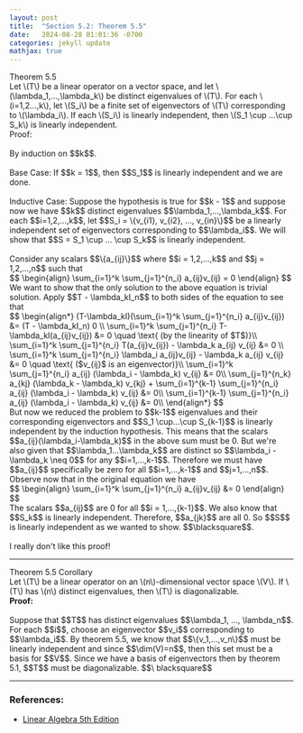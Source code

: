 ```yaml
---
layout: post
title:  "Section 5.2: Theorem 5.5"
date:   2024-08-28 01:01:36 -0700
categories: jekyll update
mathjax: true
---
```

<div class="purdiv">
Theorem 5.5
</div>
<div class="purbdiv">
Let \(T\) be a linear operator on a vector space, and let \(\lambda_1,...,\lambda_k\) be distinct eigenvalues of \(T\). For each \(i=1,2...,k\), let \(S_i\) be a finite set of eigenvectors of \(T\) corresponding to \(\lambda_i\). If each \(S_i\) is linearly independent, then \(S_1 \cup ...\cup S_k\) is linearly independent.
</div>
Proof:
<br>
<br>
By induction on $$k$$. 
<br>
<br>
Base Case: If $$k = 1$$, then $$S_1$$ is linearly independent and we are done.
<br>
<br>
Inductive Case: Suppose the hypothesis is true for $$k - 1$$ and suppose now we have $$k$$ distinct eigenvalues $$\lambda_1,...,\lambda_k$$. For each $$i=1,2,...,k$$, let $$S_i = \{v_{i1}, v_{i2}, ..., v_{in}\}$$ be a linearly independent set of eigenvectors corresponding to $$\lambda_i$$. We will show that $$S = S_1 \cup ... \cup S_k$$ is linearly independent.
<br>
<br> 
Consider any scalars $$\{a_{ij}\}$$ where $$i = 1,2,...,k$$ and $$j = 1,2,...,n$$ such that
<div>
	$$
	\begin{align}
	\sum_{i=1}^k \sum_{j=1}^{n_i} a_{ij}v_{ij} = 0
	\end{align}
	$$
</div>
We want to show that the only solution to the above equation is trivial solution. Apply $$T - \lambda_kI_n$$ to both sides of the equation to see that
<div>
	$$
	\begin{align*}
	(T-\lambda_kI)(\sum_{i=1}^k \sum_{j=1}^{n_i} a_{ij}v_{ij}) &= (T - \lambda_kI_n) 0 \\
	\sum_{i=1}^k \sum_{j=1}^{n_i} T-\lambda_kI(a_{ij}v_{ij}) &= 0 \quad \text{ (by the linearity of $T$)}\\
	\sum_{i=1}^k \sum_{j=1}^{n_i} T(a_{ij}v_{ij}) - \lambda_k a_{ij} v_{ij} &= 0 \\
	\sum_{i=1}^k \sum_{j=1}^{n_i} \lambda_i a_{ij}v_{ij} - \lambda_k a_{ij} v_{ij} &= 0 \quad \text{ ($v_{ij}$ is an eigenvector)}\\
	\sum_{i=1}^k \sum_{j=1}^{n_i} a_{ij} (\lambda_i - \lambda_k) v_{ij} &= 0\\
	\sum_{j=1}^{n_k} a_{kj} (\lambda_k - \lambda_k) v_{kj} + \sum_{i=1}^{k-1} \sum_{j=1}^{n_i} a_{ij} (\lambda_i - \lambda_k) v_{ij} &= 0\\
	\sum_{i=1}^{k-1} \sum_{j=1}^{n_i} a_{ij} (\lambda_i - \lambda_k) v_{ij} &= 0\\
	\end{align*}
	$$
</div>
But now we reduced the problem to $$k-1$$ eigenvalues and their corresponding eigenvectors and $$S_1 \cup...\cup S_{k-1}$$ is linearly independent by the induction hypothesis. This means  that the scalars $$a_{ij}(\lambda_i-\lambda_k)$$ in the above sum must be 0. But we're also given that $$\lambda_1...\lambda_k$$ are distinct so $$\lambda_i - \lambda_k \neq 0$$ for any $$i=1,...,k-1$$. Therefore we must have $$a_{ij}$$ specifically be zero for all $$i=1,...,k-1$$ and $$j=1,...,n$$. Observe now that in the original equation we have
<div>
	$$
	\begin{align}
	\sum_{i=1}^k \sum_{j=1}^{n_i} a_{ij}v_{ij} &= 0
	\end{align}
	$$
</div>
The scalars $$a_{ij}$$ are 0 for all $$i = 1,...,{k-1}$$. We also know that $$S_k$$ is linearly independent. Therefore, $$a_{jk}$$ are all 0. So $$S$$ is linearly independent as we wanted to show. $$\blacksquare$$. 
<br>
<br>
I really don't like this proof!
<hr>

<!------------------------------------------------------------------------------------>
<div class="purdiv">
Theorem 5.5 Corollary
</div>
<div class="purbdiv">
Let \(T\) be a linear operator on an \(n\)-dimensional vector space \(V\). If \(T\) has \(n\) distinct eigenvalues, then \(T\) is diagonalizable.
</div>
<b>Proof:</b>
<br>
<br>
Suppose that $$T$$ has distinct eigenvalues $$\lambda_1, ..., \lambda_n$$. For each $$i$$, choose an eigenvector $$v_i$$ corresponding to $$\lambda_i$$. By theorem 5.5, we know that $$\{v_1,...,v_n\}$$ must be linearly independent and since $$\dim(V)=n$$, then this set must be a basis for $$V$$. Since we have a basis of eigenvectors then by theorem 5.1, $$T$$ must be diagonalizable. $$\ blacksquare$$
<hr>

<!------------------------------------------------------------------------------------>
<h3>References:</h3>
<ul>
<li><a href="https://www.amazon.com/Linear-Algebra-5th-Stephen-Friedberg/dp/0134860241/ref=tmm_hrd_swatch_0?_encoding=UTF8&qid=&sr=">Linear Algebra 5th Edition</a></li>
</ul>
























